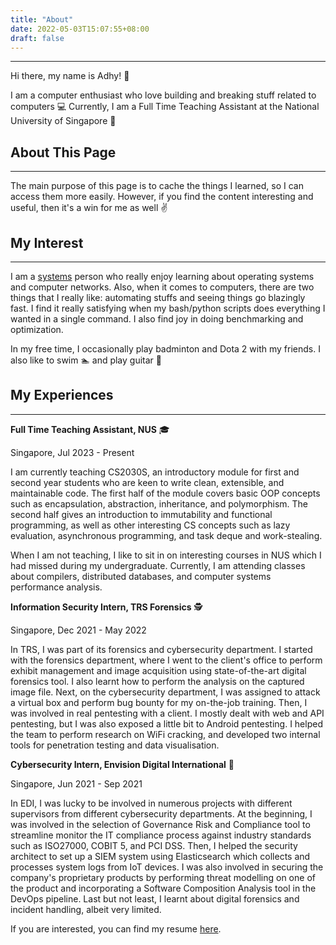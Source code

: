 ```yaml
---
title: "About"
date: 2022-05-03T15:07:55+08:00
draft: false
---
```


---

Hi there, my name is Adhy! :wave:

I am a computer enthusiast who love building and breaking stuff related to computers :computer:
Currently, I am a Full Time Teaching Assistant at the National University of Singapore :tiger:

## About This Page

---

The main purpose of this page is to cache the things I learned, so I can access them more easily. However, if you find the content interesting and useful, then it's a win for me as well :v:

## My Interest

---
I am a [systems](https://en.wikipedia.org/wiki/Systems_programming) person who really enjoy learning about operating systems and computer networks. Also, when it comes to computers, there are two things that I really like: automating stuffs and seeing things go blazingly fast. I find it really satisfying when my bash/python scripts does everything I wanted in a single command. I also find joy in doing benchmarking and optimization.

In my free time, I occasionally play badminton and Dota 2 with my friends. I also like to swim :swimmer: and play guitar :guitar:

## My Experiences

---
**Full Time Teaching Assistant, NUS** :mortar_board:

Singapore, Jul 2023 - Present

I am currently teaching CS2030S, an introductory module for first and second year students who are keen to write clean, extensible, and maintainable code. The first half of the module covers basic OOP concepts such as encapsulation, abstraction, inheritance, and polymorphism. The second half gives an introduction to immutability and functional programming, as well as other interesting CS concepts such as lazy evaluation, asynchronous programming, and task deque and work-stealing.

When I am not teaching, I like to sit in on interesting courses in NUS which I had missed during my undergraduate. Currently, I am attending classes about compilers, distributed databases, and computer systems performance analysis.

**Information Security Intern, TRS Forensics** :detective:

Singapore, Dec 2021 - May 2022

In TRS, I was part of its forensics and cybersecurity department. I started with the forensics department, where I went to the client's office to perform exhibit management and image acquisition using state-of-the-art digital forensics tool. I also learnt how to perform the analysis on the captured image file. Next, on the cybersecurity department, I was assigned to attack a virtual box and perform bug bounty for my on-the-job training. Then, I was involved in real pentesting with a client. I mostly dealt with web and API pentesting, but I was also exposed a little bit to Android pentesting. I helped the team to perform research on WiFi cracking, and developed two internal tools for penetration testing and data visualisation.

**Cybersecurity Intern, Envision Digital International** :battery:

Singapore, Jun 2021 - Sep 2021

In EDI, I was lucky to be involved in numerous projects with different supervisors from different cybersecurity departments. At the beginning, I was involved in the selection of Governance Risk and Compliance tool to streamline monitor the IT compliance process against industry standards such as ISO27000, COBIT 5, and PCI DSS. Then, I helped the security architect to set up a SIEM system using Elasticsearch which collects and processes system logs from IoT devices. I was also involved in securing the company's proprietary products by performing threat modelling on one of the product and incorporating a Software Composition Analysis tool in the DevOps pipeline. Last but not least, I learnt about digital forensics and incident handling, albeit very limited.

If you are interested, you can find my resume [here](/resume.pdf).
